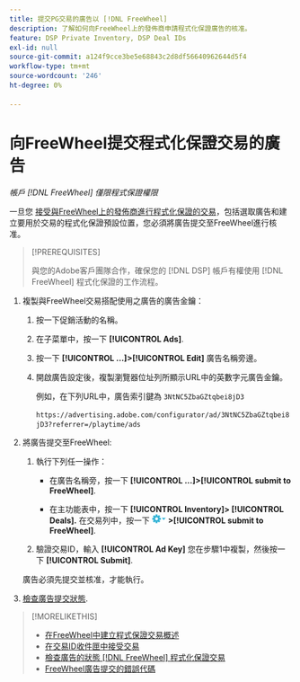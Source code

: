 ```yaml
---
title: 提交PG交易的廣告以 [!DNL FreeWheel]
description: 了解如何向FreeWheel上的發佈商申請程式化保證廣告的核准。
feature: DSP Private Inventory, DSP Deal IDs
exl-id: null
source-git-commit: a124f9cce3be5e68843c2d8df56640962644d5f4
workflow-type: tm+mt
source-wordcount: '246'
ht-degree: 0%

---
```


# 向FreeWheel提交程式化保證交易的廣告

*帳戶 [!DNL FreeWheel] 僅限程式保證權限*

一旦您 [接受與FreeWheel上的發佈商進行程式化保證的交易](#programmatic-guaranteed-set-up.md#pg-setup-deal-id-inbox)，包括選取廣告和建立要用於交易的程式化保證預設位置，您必須將廣告提交至FreeWheel進行核准。

>[!PREREQUISITES]
>
>與您的Adobe客戶團隊合作，確保您的 [!DNL DSP] 帳戶有權使用 [!DNL FreeWheel] 程式化保證的工作流程。

1. 複製與FreeWheel交易搭配使用之廣告的廣告金鑰：

   1. 按一下促銷活動的名稱。

   1. 在子菜單中，按一下 **[!UICONTROL Ads]**.

   1. 按一下  **[!UICONTROL ...]>[!UICONTROL Edit]** 廣告名稱旁邊。

   1. 開啟廣告設定後，複製瀏覽器位址列所顯示URL中的英數字元廣告金鑰。

      例如，在下列URL中，廣告索引鍵為 `3NtNC5ZbaGZtqbei8jD3`

      `https://advertising.adobe.com/configurator/ad/3NtNC5ZbaGZtqbei8jD3?referrer=/playtime/ads`

1. 將廣告提交至FreeWheel:

   1. 執行下列任一操作：

      * 在廣告名稱旁，按一下  **[!UICONTROL ...]>[!UICONTROL submit to FreeWheel]**.

      * 在主功能表中，按一下 **[!UICONTROL Inventory]> [!UICONTROL Deals].** 在交易列中，按一下 ![選項功能表](/help/dsp/assets/options-menu.png) **>[!UICONTROL submit to FreeWheel]**.
   1. 驗證交易ID，輸入 **[!UICONTROL Ad Key]** 您在步驟1中複製，然後按一下 **[!UICONTROL Submit]**.

   廣告必須先提交並核准，才能執行。

1. [檢查廣告提交狀態](freewheel-check-status.md).

>[!MORELIKETHIS]
>
>* [在FreeWheel中建立程式保證交易概述](freewheel-overview.md)
>* [在交易ID收件匣中接受交易](deal-id-inbox-accept.md)
>* [檢查廣告的狀態 [!DNL FreeWheel] 程式化保證交易](freewheel-check-status.md)
>* [FreeWheel廣告提交的錯誤代碼](freewheel-error-codes.md)

